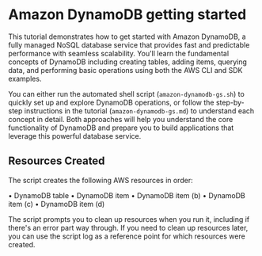 # Amazon DynamoDB getting started

This tutorial demonstrates how to get started with Amazon DynamoDB, a fully managed NoSQL database service that provides fast and predictable performance with seamless scalability. You'll learn the fundamental concepts of DynamoDB including creating tables, adding items, querying data, and performing basic operations using both the AWS CLI and SDK examples.

You can either run the automated shell script (`amazon-dynamodb-gs.sh`) to quickly set up and explore DynamoDB operations, or follow the step-by-step instructions in the tutorial (`amazon-dynamodb-gs.md`) to understand each concept in detail. Both approaches will help you understand the core functionality of DynamoDB and prepare you to build applications that leverage this powerful database service.

## Resources Created

The script creates the following AWS resources in order:

• DynamoDB table
• DynamoDB item
• DynamoDB item (b)
• DynamoDB item (c)
• DynamoDB item (d)

The script prompts you to clean up resources when you run it, including if there's an error part way through. If you need to clean up resources later, you can use the script log as a reference point for which resources were created.